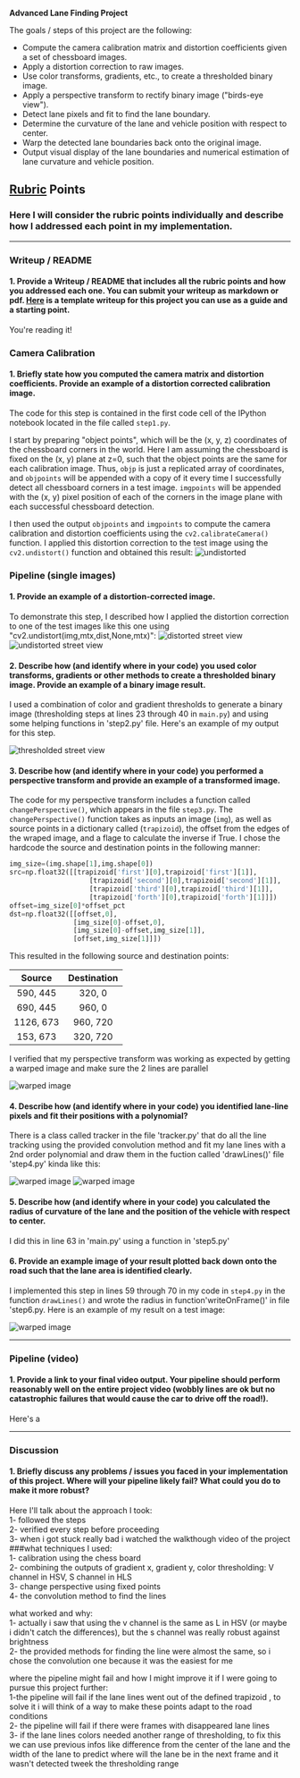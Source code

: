 **Advanced Lane Finding Project**

The goals / steps of this project are the following:

* Compute the camera calibration matrix and distortion coefficients given a set of chessboard images.
* Apply a distortion correction to raw images.
* Use color transforms, gradients, etc., to create a thresholded binary image.
* Apply a perspective transform to rectify binary image ("birds-eye view").
* Detect lane pixels and fit to find the lane boundary.
* Determine the curvature of the lane and vehicle position with respect to center.
* Warp the detected lane boundaries back onto the original image.
* Output visual display of the lane boundaries and numerical estimation of lane curvature and vehicle position.

[//]: # (Image References)

[image1]: ./camera_cal/calibration1.jpg "original distorted"
[image2]: ./output_images/2-undistorted_images/calibration1.jpg "undistorted"
[image3]: ./test_images/test5.jpg "distorted street view"
[image4]: ./output_images/2-undistorted_images/undistorted1.jpg "undistorted street view"
[image5]: ./output_images/3-thresholded_images/thresholded1.jpg "thresholded street view"
[image6]: ./output_images/4-warped_images/warped1.jpg "warped image"
[image7]: ./output_images/5-lane_lines_extracted/lines_extracted1.jpg "warped image"
[image8]: ./output_images/6-Lane_lines_polyfitted/poly_fitted1.jpg "warped image"
[image9]: ./output_images/8-curvature_measred_based_on_the_left_line/left_curve_measured1.jpg "warped image"
[video1]: ./project_video_output.mp4 "Video"

## [Rubric](https://review.udacity.com/#!/rubrics/571/view) Points

### Here I will consider the rubric points individually and describe how I addressed each point in my implementation.  

---

### Writeup / README

#### 1. Provide a Writeup / README that includes all the rubric points and how you addressed each one.  You can submit your writeup as markdown or pdf.  [Here](https://github.com/udacity/CarND-Advanced-Lane-Lines/blob/master/writeup_template.md) is a template writeup for this project you can use as a guide and a starting point.  

You're reading it!

### Camera Calibration

#### 1. Briefly state how you computed the camera matrix and distortion coefficients. Provide an example of a distortion corrected calibration image.

The code for this step is contained in the first code cell of the IPython notebook located in the file called `step1.py`.  

I start by preparing "object points", which will be the (x, y, z) coordinates of the chessboard corners in the world. Here I am assuming the chessboard is fixed on the (x, y) plane at z=0, such that the object points are the same for each calibration image.  Thus, `objp` is just a replicated array of coordinates, and `objpoints` will be appended with a copy of it every time I successfully detect all chessboard corners in a test image.  `imgpoints` will be appended with the (x, y) pixel position of each of the corners in the image plane with each successful chessboard detection.  

I then used the output `objpoints` and `imgpoints` to compute the camera calibration and distortion coefficients using the `cv2.calibrateCamera()` function.  I applied this distortion correction to the test image using the `cv2.undistort()` function and obtained this result: 
![][image2]

### Pipeline (single images)

#### 1. Provide an example of a distortion-corrected image.

To demonstrate this step, I described how I applied the distortion correction to one of the test images like this one using "cv2.undistort(img,mtx,dist,None,mtx)":
![][image3]  ![][image4]

#### 2. Describe how (and identify where in your code) you used color transforms, gradients or other methods to create a thresholded binary image.  Provide an example of a binary image result.

I used a combination of color and gradient thresholds to generate a binary image (thresholding steps at lines 23 through 40 in `main.py`) and using some helping functions in 'step2.py' file.  Here's an example of my output for this step.

![][image5]

#### 3. Describe how (and identify where in your code) you performed a perspective transform and provide an example of a transformed image.

The code for my perspective transform includes a function called `changePerspective()`, which appears in the file `step3.py`.  The `changePerspective()` function takes as inputs an image (`img`), as well as source points in a dictionary called (`trapizoid`), the offset from the edges of the wraped image, and a flage to calculate the inverse if True.  I chose the hardcode the source and destination points in the following manner:

```python
img_size=(img.shape[1],img.shape[0])
src=np.float32([[trapizoid['first'][0],trapizoid['first'][1]],
                    [trapizoid['second'][0],trapizoid['second'][1]],
                    [trapizoid['third'][0],trapizoid['third'][1]],
                    [trapizoid['forth'][0],trapizoid['forth'][1]]])
offset=img_size[0]*offset_pct
dst=np.float32([[offset,0],
                [img_size[0]-offset,0],
                [img_size[0]-offset,img_size[1]],
                [offset,img_size[1]]])
```

This resulted in the following source and destination points:

| Source        | Destination   | 
|:-------------:|:-------------:| 
| 590, 445      | 320, 0        | 
| 690, 445      | 960, 0        |
| 1126, 673     | 960, 720      |
| 153, 673      | 320, 720      |

I verified that my perspective transform was working as expected by getting a warped image and make sure the 2 lines are parallel 

![][image6]

#### 4. Describe how (and identify where in your code) you identified lane-line pixels and fit their positions with a polynomial?

There is a class called tracker in the file 'tracker.py' that do all the line tracking using the provided convolution method and fit my lane lines with a 2nd order polynomial and draw them in the fuction called 'drawLines()' file 'step4.py'  kinda like this:

![][image7]  ![][image8]

#### 5. Describe how (and identify where in your code) you calculated the radius of curvature of the lane and the position of the vehicle with respect to center.

I did this in line 63 in 'main.py' using a function in 'step5.py'

#### 6. Provide an example image of your result plotted back down onto the road such that the lane area is identified clearly.

I implemented this step in lines 59 through 70 in my code in `step4.py` in the function `drawLines()` and wrote the radius in function'writeOnFrame()' in file 'step6.py.  Here is an example of my result on a test image:

![][image9]

---

### Pipeline (video)

#### 1. Provide a link to your final video output.  Your pipeline should perform reasonably well on the entire project video (wobbly lines are ok but no catastrophic failures that would cause the car to drive off the road!).

Here's a [](./project_video_output.mp4)

---

### Discussion

#### 1. Briefly discuss any problems / issues you faced in your implementation of this project.  Where will your pipeline likely fail?  What could you do to make it more robust?

Here I'll talk about the approach I took:  
1- followed the steps  
2- verified every step before proceeding  
3- when i got stuck really bad i watched the walkthough video of the project  
###what techniques I used:  
1- calibration using the chess board  
2- combining the outputs of gradient x, gradient y, color thresholding: V channel in HSV, S channel in HLS  
3- change perspective using fixed points  
4- the convolution method to find the lines  

what worked and why:  
1- actually i saw that using the v channel is the same as L in HSV (or maybe i didn't catch the differences), but the s channel was really robust against brightness  
2- the provided methods for finding the line were almost the same, so i chose the convolution one because it was the easiest for me  

where the pipeline might fail and how I might improve it if I were going to pursue this project further:  
1-the pipeline will fail if the lane lines went out of the defined trapizoid , to solve it i will think of a way to make these points adapt to the road conditions  
2- the pipeline will fail if there were frames with disappeared lane lines  
3- if the lane lines colors needed another range of thresholding, to fix this we can use previous infos like difference from the center of the lane and the width of the lane to predict where will the lane be in the next frame and it wasn't detected tweek the thresholding range  
